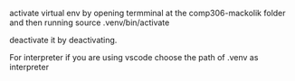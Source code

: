 activate virtual env by opening termminal at the comp306-mackolik folder and then running 
source .venv/bin/activate

deactivate it by deactivating.

For interpreter if you are using vscode choose the path of .venv as interpreter

